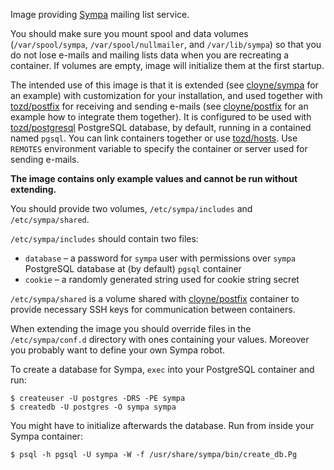 Image providing [Sympa](https://www.sympa.org/) mailing list service.

You should make sure you mount spool and data volumes (`/var/spool/sympa`, `/var/spool/nullmailer`,
and `/var/lib/sympa`) so that you do not lose e-mails and mailing lists data when you are
recreating a container. If volumes are empty, image will initialize them at the first startup.

The intended use of this image is that it is extended (see [cloyne/sympa](https://github.com/cloyne/docker-sympa)
for an example) with customization for your installation, and used together with
[tozd/postfix](https://github.com/tozd/docker-postfix) for receiving and sending e-mails
(see [cloyne/postfix](https://github.com/cloyne/docker-postfix) for an example how to integrate
them together). It is configured to be used with [tozd/postgresql](https://github.com/tozd/docker-postgresql)
PostgreSQL database, by default, running in a contained named `pgsql`. You can link containers together
or use [tozd/hosts](https://github.com/tozd/docker-hosts). Use `REMOTES` environment variable to
specify the container or server used for sending e-mails.

**The image contains only example values and cannot be run without extending.**

You should provide two volumes, `/etc/sympa/includes` and `/etc/sympa/shared`.

`/etc/sympa/includes` should contain two files:
 * `database` – a password for `sympa` user with permissions over `sympa` PostgreSQL database at (by default) `pgsql` container
 * `cookie` – a randomly generated string used for cookie string secret

`/etc/sympa/shared` is a volume shared with [cloyne/postfix](https://github.com/cloyne/docker-postfix)
container to provide necessary SSH keys for communication between containers.

When extending the image you should override files in the `/etc/sympa/conf.d` directory
with ones containing your values. Moreover you probably want to define your own Sympa robot.

To create a database for Sympa, `exec` into your PostgreSQL container and run:

```
$ createuser -U postgres -DRS -PE sympa
$ createdb -U postgres -O sympa sympa
```

You might have to initialize afterwards the database. Run from inside your Sympa container:

```
$ psql -h pgsql -U sympa -W -f /usr/share/sympa/bin/create_db.Pg
```
